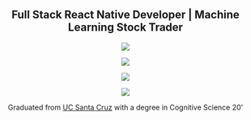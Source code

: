 <h2 align="center">Full Stack React Native Developer | Machine Learning Stock Trader</h2>

<p align="center"><a href="https://stackoverflow.com/users/11938071"><img src="https://img.shields.io/badge/-user:11938071-%238a3ab9?style=social&logo=stackoverflow"></a></p>
<p align="center"><a href="https://linkedin.com/in/cwnicoletti/"><img src="https://img.shields.io/badge/-cwnicoletti-%238a3ab9?style=social&logo=linkedin"></a></p>
<p align="center"><a href="https://app.pluralsight.com/profile/cwnicoletti"><img src="https://img.shields.io/badge/-cwnicoletti-%238a3ab9?style=social&logo=pluralsight"></a></p>
<p align="center"><a href="https://instagram.com/spacepleb/"><img src="https://img.shields.io/badge/-spacepleb-%238a3ab9?style=social&logo=instagram"></a></p>

<p align="center">Graduated from <a href="https://www.ucsc.edu/">UC Santa Cruz</a> with a degree in Cognitive Science 20'</p>

